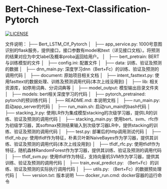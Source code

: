 # Bert-Chinese-Text-Classification-Pytorch
[![LICENSE](https://img.shields.io/badge/license-Anti%20996-blue.svg)](https://github.com/996icu/996.ICU/blob/master/LICENSE)

文件说明：
├── Bert_LSTM_Clf_Pytorch
│   ├── app_service.py: 1000号意图识别的flask服务，提供接口，接口参数有model和text（详见接口文档）。将预测的结果对应为中文label及概率proba返回给用户。
│   ├── bert_pretrain: BERT与训练模型的文件
│   ├── config.ini: 配置文件
│   ├── data: 训练、验证及预测的数据
│   ├── dnn_main.py: 深度学习dnn（Bert+Fc）的训练、验证及预测的调用代码
│   ├── document: 原始项目相关文档
│   ├── intent_fasttext.py: 使用fasttext的数据处理、训练及预测调用代码(本次上线没用到)
│   ├── lib: 相关资源库，如停用词典、分词词典等
│   ├── model_output: 模型输出目录文件夹
│   ├── models: bert相关深度学习的代码
│   ├── pytorch_pretrained: pytorch的预训练代码
│   ├── README.md: 本说明文档
│   ├── run_main.py: 启动app_server的代码
│   ├── run_main.sh: 启动run_main的bash代码
│   ├── stacking_lr.py: 使用LR作为集成模型stacking的次级学习器，提供LR的训练、验证及预测的调用代码
│   ├── stacking_main.py: 使用bert、svm、rfc作为初级学习器，其softmax预测结果输入到次级学习器LR中，提供stacking的训练、验证及预测的调用代码
│   ├── test.py: 部署后的http调用测试代码
│   ├── tfidf_nb.py: 使用tfidf作为特征，朴素贝叶斯NaiveBayes作为学习器，提供其训练、验证及预测的调用代码(本次上线没用到)
│   ├── tfidf_rfc.py: 使用tfidf作为特征，随机森林RandomForest作为学习器，提供其训练、验证及预测的调用代码
│   ├── tfidf_svm.py: 使用tfidf作为特征，支持向量机SVM作为学习器，提供其训练、验证及预测的调用代码
│   ├── train_eval_predict.py: （Bert+Fc）的训练、验证及预测的实际执行调用代码
│   ├── utils.py: （Bert+Fc）的数据预处理代码
│   └── version.txt: 版本说明
└── docker_run.cmd: docker容器的运行命令